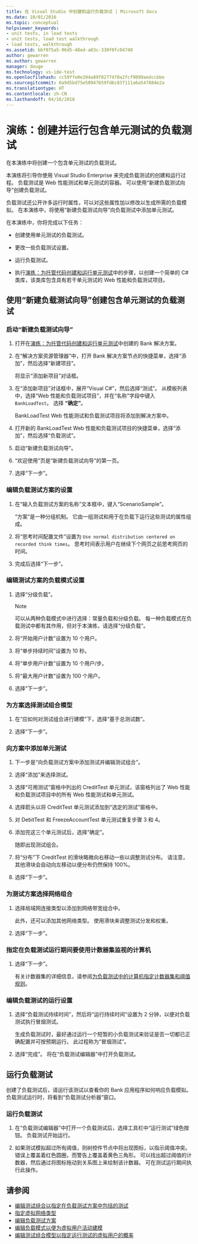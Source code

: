 ```yaml
---
title: 在 Visual Studio 中创建和运行负载测试 | Microsoft Docs
ms.date: 10/01/2016
ms.topic: conceptual
helpviewer_keywords:
- unit tests, in load tests
- unit tests, load test walkthrough
- load tests, walkthrough
ms.assetid: bbf075a5-96d5-48ed-a03c-330f0fc04748
author: gewarren
ms.author: gewarren
manager: douge
ms.technology: vs-ide-test
ms.openlocfilehash: cc59ffe0e394a89f8277470a2fcf9099aedccbbe
ms.sourcegitcommit: 6a9d5bd75e50947659fd6c837111a6a547884e2a
ms.translationtype: HT
ms.contentlocale: zh-CN
ms.lasthandoff: 04/16/2018
---
```

# <a name="walkthrough-create-and-run-a-load-test-that-contains-unit-tests"></a>演练：创建并运行包含单元测试的负载测试

在本演练中将创建一个包含单元测试的负载测试。

本演练将引导你使用 Visual Studio Enterprise 来完成负载测试的创建和运行过程。 负载测试是 Web 性能测试和单元测试的容器。 可以使用“新建负载测试向导”创建负载测试。

负载测试还公开许多运行时属性，可以对这些属性加以修改以生成所需的负载模拟。 在本演练中，将使用“新建负载测试向导”向负载测试中添加单元测试。

在本演练中，你将完成以下任务：

-   创建使用单元测试的负载测试。

-   更改一些负载测试设置。

-   运行负载测试。

-   执行[演练：为托管代码创建和运行单元测试](../test/walkthrough-creating-and-running-unit-tests-for-managed-code.md)中的步骤，以创建一个简单的 C# 类库，该类库包含具有若干单元测试的 Web 性能和负载测试项目。

## <a name="create-a-load-test-containing-unit-tests-using-the-new-load-test-wizard"></a>使用“新建负载测试向导”创建包含单元测试的负载测试

### <a name="to-start-the-new-load-test-wizard"></a>启动“新建负载测试向导”

1.  打开在[演练：为托管代码创建和运行单元测试](../test/walkthrough-creating-and-running-unit-tests-for-managed-code.md)中创建的 Bank 解决方案。

2.  在“解决方案资源管理器”中，打开 Bank 解决方案节点的快捷菜单，选择“添加”，然后选择“新建项目”。

     将显示“添加新项目”对话框。

3.  在“添加新项目”对话框中，展开“Visual C#”，然后选择“测试”。 从模板列表中，选择“Web 性能和负载测试项目”，并在“名称”字段中键入 `BankLoadTest`。 选择 **“确定”**。

     BankLoadTest Web 性能测试和负载测试项目将添加到解决方案中。

4.  打开新的 BankLoadTest Web 性能和负载测试项目的快捷菜单，选择“添加”，然后选择“负载测试”。

5.  启动“新建负载测试向导”。

6.  “欢迎使用”页是“新建负载测试向导”的第一页。

7.  选择“下一步”。

### <a name="to-edit-settings-for-load-test-scenario"></a>编辑负载测试方案的设置

1.  在“输入负载测试方案的名称”文本框中，键入“ScenarioSample”。

     “方案”是一种分组机制。 它由一组测试和用于在负载下运行这些测试的属性组成。

2.  将“思考时间配置文件”设置为 `Use normal distribution centered on recorded think times`。 思考时间表示用户在继续下个网页之前思考网页的时间。

1.  完成后选择“下一步”。

### <a name="to-edit-load-pattern-setting-for-test-scenario"></a>编辑测试方案的负载模式设置

1.  选择“分级负载”。

    > [!NOTE]
    > 可以从两种负载模式中进行选择：常量负载和分级负载。 每一种负载模式在负载测试中都有其作用，但对于本演练，请选择“分级负载”。

2.  将“开始用户计数”设置为 10 个用户。

3.  将“单步持续时间”设置为 10 秒。

4.  将“单步用户计数”设置为 10 个用户/步。

5.  将“最大用户计数”设置为 100 个用户。

6.  选择“下一步”。

### <a name="to-select-test-mix-model-for-the-scenario"></a>为方案选择测试组合模型

1.  在“应如何对测试组合进行建模”下，选择“基于总测试数”。

2.  选择“下一步”。

### <a name="to-add-unit-tests-to-the-scenario"></a>向方案中添加单元测试

1.  下一步是“向负载测试方案中添加测试并编辑测试组合”。

2.  选择“添加”来选择测试。

3.  选择“可用测试”窗格中列出的 CreditTest 单元测试，该窗格列出了 Web 性能和负载测试项目中的所有 Web 性能测试和单元测试。

4.  选择箭头以将 CreditTest 单元测试添加到“选定的测试”窗格中。

5.  对 DebitTest 和 FreezeAccountTest 单元测试重复步骤 3 和 4。

6.  添加完这三个单元测试后，选择“确定”。

     随即出现测试组合。

7.  将“分布”下 CreditTest 的滑块略微向右移动一些以调整测试分布。 请注意，其他滑块会自动向左移动以便分布仍然保持 100%。

8.  选择“下一步”。

### <a name="to-select-network-mix-for-test-scenario"></a>为测试方案选择网络组合

1.  选择局域网连接类型以添加到网络带宽组合中。

     此外，还可以添加其他网络类型。 使用滑块来调整测试分发和权重。

2.  选择“下一步”。

### <a name="to-specify-computers-to-monitor-with-counter-sets-during-load-test-run"></a>指定在负载测试运行期间要使用计数器集监视的计算机

1.  选择“下一步”。

     有关计数器集的详细信息，请参阅[为负载测试中的计算机指定计数器集和阈值规则](../test/specify-counter-sets-and-threshold-rules-for-load-testing.md)。

### <a name="to-edit-run-setting-for-load-test"></a>编辑负载测试的运行设置

1.  选择“负载测试持续时间”，然后将“运行持续时间”设置为 2 分钟，以便对负载测试执行冒烟测试。

     生成负载测试时，最好通过运行一个短暂的小负载测试来验证是否一切都已正确配置并可按预期运行。 此过程称为“冒烟测试”。

2.  选择“完成”。 将在“负载测试编辑器”中打开负载测试。

## <a name="running-the-load-test"></a>运行负载测试
 创建了负载测试后，请运行该测试以查看你的 Bank 应用程序如何响应负载模拟。 负载测试运行时，将看到“负载测试分析器”窗口。

### <a name="to-run-the-load-test"></a>运行负载测试

1.  在“负载测试编辑器”中打开一个负载测试后，选择工具栏中“运行测试”绿色按钮。 负载测试开始运行。

2.  如果测试模拟超过所有阈值，则树控件节点中将出现图标，以指示阈值冲突。 错误上覆盖着红色圆圈，而警告上覆盖着黄色三角形。 可以找出超过阈值的计数器，然后通过将图标拖动到关系图上来绘制该计数器。 可在测试运行期间执行此操作。

## <a name="see-also"></a>请参阅

- [编辑测试组合以指定在负载测试方案中包括的测试](../test/edit-the-test-mix-to-specify-which-web-browsers-types-in-a-load-test-scenario.md)
- [指定虚拟网络类型](../test/specify-virtual-network-types-in-a-load-test-scenario.md)
- [编辑负载测试方案](../test/edit-load-test-scenarios.md)
- [编辑负载模式以便为虚拟用户活动建模](../test/edit-load-patterns-to-model-virtual-user-activities.md)
- [编辑测试组合模型以指定运行测试的虚拟用户的概率](../test/edit-test-mix-models-to-specify-the-probability-of-a-virtual-user-running-a-test.md)
